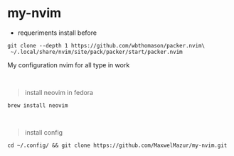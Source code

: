 # my-nvim 

- requeriments install before
```shell
git clone --depth 1 https://github.com/wbthomason/packer.nvim\
 ~/.local/share/nvim/site/pack/packer/start/packer.nvim
```

<p>My configuration nvim for all type in work</p>
<br>

> install neovim in fedora
```
brew install neovim 
```
<br>

> install config 
```
cd ~/.config/ && git clone https://github.com/MaxwelMazur/my-nvim.git
```
<br>
